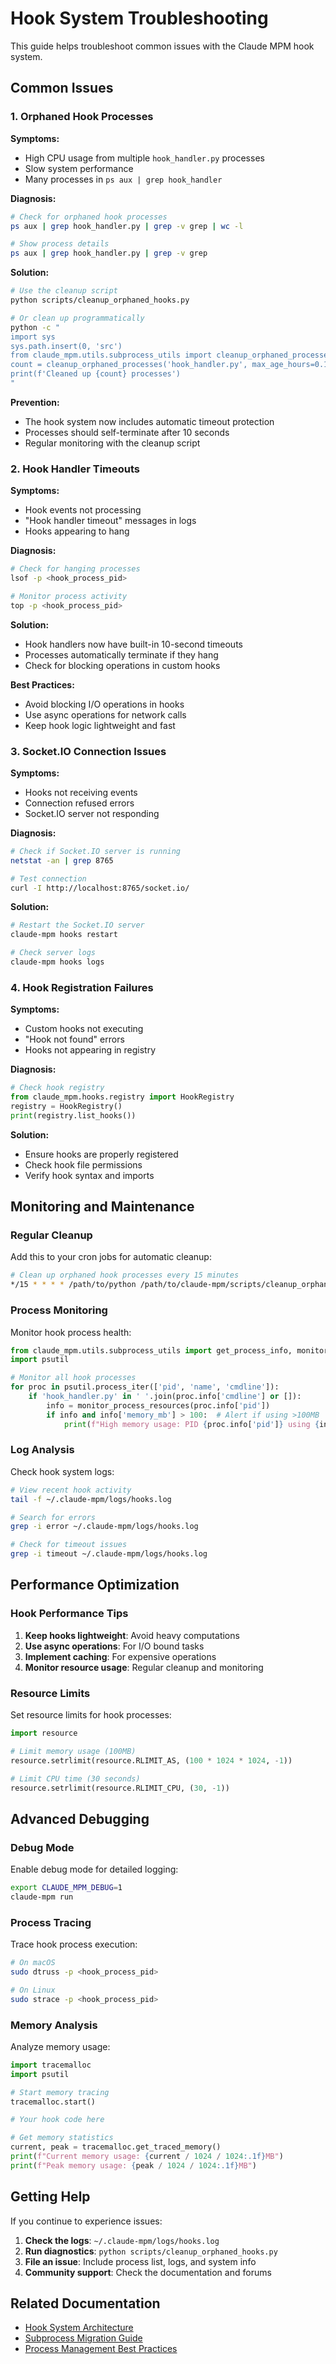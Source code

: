 # Hook System Troubleshooting

This guide helps troubleshoot common issues with the Claude MPM hook system.

## Common Issues

### 1. Orphaned Hook Processes

**Symptoms:**
- High CPU usage from multiple `hook_handler.py` processes
- Slow system performance
- Many processes in `ps aux | grep hook_handler`

**Diagnosis:**
```bash
# Check for orphaned hook processes
ps aux | grep hook_handler.py | grep -v grep | wc -l

# Show process details
ps aux | grep hook_handler.py | grep -v grep
```

**Solution:**
```bash
# Use the cleanup script
python scripts/cleanup_orphaned_hooks.py

# Or clean up programmatically
python -c "
import sys
sys.path.insert(0, 'src')
from claude_mpm.utils.subprocess_utils import cleanup_orphaned_processes
count = cleanup_orphaned_processes('hook_handler.py', max_age_hours=0.1)
print(f'Cleaned up {count} processes')
"
```

**Prevention:**
- The hook system now includes automatic timeout protection
- Processes should self-terminate after 10 seconds
- Regular monitoring with the cleanup script

### 2. Hook Handler Timeouts

**Symptoms:**
- Hook events not processing
- "Hook handler timeout" messages in logs
- Hooks appearing to hang

**Diagnosis:**
```bash
# Check for hanging processes
lsof -p <hook_process_pid>

# Monitor process activity
top -p <hook_process_pid>
```

**Solution:**
- Hook handlers now have built-in 10-second timeouts
- Processes automatically terminate if they hang
- Check for blocking operations in custom hooks

**Best Practices:**
- Avoid blocking I/O operations in hooks
- Use async operations for network calls
- Keep hook logic lightweight and fast

### 3. Socket.IO Connection Issues

**Symptoms:**
- Hooks not receiving events
- Connection refused errors
- Socket.IO server not responding

**Diagnosis:**
```bash
# Check if Socket.IO server is running
netstat -an | grep 8765

# Test connection
curl -I http://localhost:8765/socket.io/
```

**Solution:**
```bash
# Restart the Socket.IO server
claude-mpm hooks restart

# Check server logs
claude-mpm hooks logs
```

### 4. Hook Registration Failures

**Symptoms:**
- Custom hooks not executing
- "Hook not found" errors
- Hooks not appearing in registry

**Diagnosis:**
```python
# Check hook registry
from claude_mpm.hooks.registry import HookRegistry
registry = HookRegistry()
print(registry.list_hooks())
```

**Solution:**
- Ensure hooks are properly registered
- Check hook file permissions
- Verify hook syntax and imports

## Monitoring and Maintenance

### Regular Cleanup

Add this to your cron jobs for automatic cleanup:

```bash
# Clean up orphaned hook processes every 15 minutes
*/15 * * * * /path/to/python /path/to/claude-mpm/scripts/cleanup_orphaned_hooks.py
```

### Process Monitoring

Monitor hook process health:

```python
from claude_mpm.utils.subprocess_utils import get_process_info, monitor_process_resources
import psutil

# Monitor all hook processes
for proc in psutil.process_iter(['pid', 'name', 'cmdline']):
    if 'hook_handler.py' in ' '.join(proc.info['cmdline'] or []):
        info = monitor_process_resources(proc.info['pid'])
        if info and info['memory_mb'] > 100:  # Alert if using >100MB
            print(f"High memory usage: PID {proc.info['pid']} using {info['memory_mb']:.1f}MB")
```

### Log Analysis

Check hook system logs:

```bash
# View recent hook activity
tail -f ~/.claude-mpm/logs/hooks.log

# Search for errors
grep -i error ~/.claude-mpm/logs/hooks.log

# Check for timeout issues
grep -i timeout ~/.claude-mpm/logs/hooks.log
```

## Performance Optimization

### Hook Performance Tips

1. **Keep hooks lightweight**: Avoid heavy computations
2. **Use async operations**: For I/O bound tasks
3. **Implement caching**: For expensive operations
4. **Monitor resource usage**: Regular cleanup and monitoring

### Resource Limits

Set resource limits for hook processes:

```python
import resource

# Limit memory usage (100MB)
resource.setrlimit(resource.RLIMIT_AS, (100 * 1024 * 1024, -1))

# Limit CPU time (30 seconds)
resource.setrlimit(resource.RLIMIT_CPU, (30, -1))
```

## Advanced Debugging

### Debug Mode

Enable debug mode for detailed logging:

```bash
export CLAUDE_MPM_DEBUG=1
claude-mpm run
```

### Process Tracing

Trace hook process execution:

```bash
# On macOS
sudo dtruss -p <hook_process_pid>

# On Linux
sudo strace -p <hook_process_pid>
```

### Memory Analysis

Analyze memory usage:

```python
import tracemalloc
import psutil

# Start memory tracing
tracemalloc.start()

# Your hook code here

# Get memory statistics
current, peak = tracemalloc.get_traced_memory()
print(f"Current memory usage: {current / 1024 / 1024:.1f}MB")
print(f"Peak memory usage: {peak / 1024 / 1024:.1f}MB")
```

## Getting Help

If you continue to experience issues:

1. **Check the logs**: `~/.claude-mpm/logs/hooks.log`
2. **Run diagnostics**: `python scripts/cleanup_orphaned_hooks.py`
3. **File an issue**: Include process list, logs, and system info
4. **Community support**: Check the documentation and forums

## Related Documentation

- [Hook System Architecture](../developer/02-core-components/hook-system.md)
- [Subprocess Migration Guide](../developer/06-internals/migrations/subprocess_migration_guide.md)
- [Process Management Best Practices](../developer/06-internals/process-management.md)
